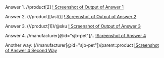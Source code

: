 Answer 1. //product[2]
[! Screenshot of Output of Answer 1](./Screenshot%202023-02-01%20at%208.48.25%20AM.png)

Answer 2. (//product)[last()]
[! Screenshot of Output of Answer 2](./Screenshot%202023-02-01%20at%208.50.16%20AM.png)

Answer 3. (//product[1])/@sku
[! Screenshot of Output of Answer 3](./Screenshot%202023-02-01%20at%209.03.18%20AM.png)

Answer 4. //manufacturer[@id="sjb-pet"]/..
[!Screenshot of Answer 4](./Screenshot%202023-02-01%20at%208.58.34%20AM.png) 

Another way: 
(//manufacturer[@id="sjb-pet"])/parent::product
[!Screenshot of Answer 4 Second Way](./Screenshot%202023-02-01%20at%209.18.13%20AM.png)
